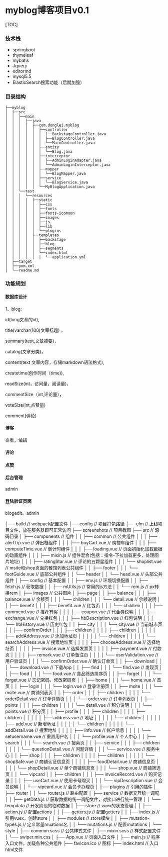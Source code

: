 # myblog博客项目v0.1

[TOC]

### 技术栈

- springboot
- thymeleaf
- mybatis
- Jquery
- editormd
- mysql5.5
- ElasticSearch搜索功能（后期加强）



### 目录结构

```ht
├──myblog
│  ├──src
│  │  ├──main
│  │  │  ├──java
│  │  │  │  ├──com.donglei.myblog
│  │  │  │  │  ├──controller
│  │  │  │  │  │  ├──BackstageController.java
│  │  │  │  │  │  ├──BlogController.java
│  │  │  │  │  │  └──MainController.java
│  │  │  │  │  ├──entity
│  │  │  │  │  │  └──Blog.java
│  │  │  │  │  ├──interceptor
│  │  │  │  │  │  ├──AdminLoginAdapter.java
│  │  │  │  │  │  └──AdminLoginInterceptor.java
│  │  │  │  │  ├──mapper
│  │  │  │  │  │  └──BlogMapper.java
│  │  │  │  │  ├──service
│  │  │  │  │  │  └──BlogService.java
│  │  │  │  │  └──MyBlogApplication.java
│  │  └──test
│  │  │  └──resources
│  │  │  │  ├──static
│  │  │  │  │  ├──css
│  │  │  │  │  ├──fonts
│  │  │  │  │  ├──fonts-icomoon
│  │  │  │  │  ├──images
│  │  │  │  │  ├──js
│  │  │  │  │  ├──lib
│  │  │  │  │  └──plugins
│  │  │  │  ├──templates
│  │  │  │  │  ├──backstage
│  │  │  │  │  ├──blog
│  │  │  │  │  ├──segments
│  │  │  │  │  └──index.html
│  │  │  │  │  │  └──application.yml
│  ├──target
│  ├──pom.xml
│  └──readme.md

```


### 功能规划

#### 数据库设计

1、blog:

id(long文章的id), 

title(varchar(100)文章标题) ，

summary(text,文章摘要)，

catalog(文章分类)，

content(text 文章内容，存储markdown语法格式), 

createtime(创作时间（time)),

readSize(int，访问量，阅读量)，

commentSize（int,评论量），

voteSize(int,点赞量)

comment(评论)

#### 博客

查看，编辑

#### 评论

#### 点赞

#### 后台管理

admin

#### 登陆验证页面

blogedit、admin

├── build // webpack配置文件 ├── config // 项目打包路径 ├── elm // 上线项目文件，放在服务器即可正常访问 ├── screenshots // 项目截图 ├── src // 源码目录 │   ├── components // 组件 │   │   ├── common // 公共组件 │   │   │   ├── alertTip.vue // 弹出框组件 │   │   │   ├── buyCart.vue // 购物车组件 │   │   │   ├── computeTime.vue // 倒计时组件 │   │   │   ├── loading.vue // 页面初始化加载数据的动画组件 │   │   │   ├── mixin.js // 组件混合(包括：指令-下拉加载更多，处理图片地址) │   │   │   ├── ratingStar.vue // 评论的五颗星组件 │   │   │   └── shoplist.vue // msite和shop页面的餐馆列表公共组件 │   │   ├── footer │   │   │   └── footGuide.vue // 底部公共组件 │   │   └── header │   │   └── head.vue // 头部公共组件 │   ├── config // 基本配置 │   │   ├── env.js // 环境切换配置 │   │   ├── fetch.js // 获取数据 │   │   ├── mUtils.js // 常用的js方法 │   │   └── rem.js // px转换rem │   ├── images // 公共图片 │   ├── page │   │   ├── balance │   │   │   ├── balance.vue // 余额页 │   │   │   └── children │   │   │   └── detail.vue // 余额说明 │   │   ├── benefit │   │   │   ├── benefit.vue // 红包页 │   │   │   └── children │   │   │   ├── commend.vue // 推荐有奖 │   │   │   ├── coupon.vue // 代金券说明 │   │   │   ├── exchange.vue // 兑换红包 │   │   │   ├── hbDescription.vue // 红包说明 │   │   │   └── hbHistory.vue // 历史红包 │   │   ├── city
│   │   │   └── city.vue // 当前城市页 │   │   ├── confirmOrder │   │   │   ├── children │   │   │   │   ├── children │   │   │   │   │   ├── addAddress.vue // 添加地址页 │   │   │   │   │   └── children │   │   │   │   │   └── searchAddress.vue // 搜索地址页 │   │   │   │   ├── chooseAddress.vue // 选择地址页 │   │   │   │   ├── invoice.vue // 选择发票页 │   │   │   │   ├── payment.vue // 付款页 │   │   │   │   ├── remark.vue // 订单备注页 │   │   │   │   └── userValidation.vue // 用户验证页 │   │   │   └── confirmOrder.vue // 确认订单页 │   │   ├── download │   │   │   └── download.vue // 下载App │   │   ├── find │   │   │   └── find.vue // 发现页 │   │   ├── food │   │   │   └── food.vue // 食品筛选排序页 │   │   ├── forget │   │   │   └── forget.vue // 忘记密码，修改密码页 │   │   ├── home │   │   │   └── home.vue // 首页 │   │   ├── login │   │   │   └── login.vue // 登录注册页 │   │   ├── msite │   │   │   └── msite.vue // 商铺列表页 │   │   ├── order │   │   │   ├── children │   │   │   │   └── orderDetail.vue // 订单详情页 │   │   │   └── order.vue // 订单列表页 │   │   ├── points │   │   │   ├── children │   │   │   │   └── detail.vue // 积分说明 │   │   │   └── points.vue // 积分页 │   │   ├── profile │   │   │   ├── children │   │   │   │   ├── children │   │   │   │   │   ├── address.vue // 地址 │   │   │   │   │   └── children │   │   │   │   │   ├── add.vue // 新增地址 │   │   │   │   │   └── children │   │   │   │   │   └── addDetail.vue // 搜索地址 │   │   │   │   ├── info.vue // 帐户信息 │   │   │   │   └── setusername.vue // 重置用户名 │   │   │   └── profile.vue // 个人中心 │   │   ├── search │   │   │   └── search.vue // 搜索页 │   │   ├── service │   │   │   ├── children │   │   │   │   └── questionDetail.vue // 问题详情 │   │   │   └── service.vue // 服务中心 │   │   ├── shop │   │   │   ├── children │   │   │   │   ├── children │   │   │   │   │   └── shopSafe.vue // 商铺认证信息页 │   │   │   │   ├── foodDetail.vue // 商铺信息页 │   │   │   │   └── shopDetail.vue // 单个商铺信息页 │   │   │   └── shop.vue // 商铺筛选页 │   │   └── vipcard │   │   ├── children │   │   │   ├── invoiceRecord.vue // 购买记录 │   │   │   ├── useCart.vue // 使用卡号购买 │   │   │   └── vipDescription.vue // 会员说明 │   │   └── vipcard.vue // 会员卡办理页 │   ├── plugins // 引用的插件 │   ├── router │   │   └── router.js // 路由配置 │   ├── service // 数据交互统一调配 │   │   ├── getData.js // 获取数据的统一调配文件，对接口进行统一管理 │   │   └── tempdata // 开发阶段的临时数据 │   ├── store // vuex的状态管理 │   │   ├── action.js // 配置actions │   │   ├── getters.js // 配置getters │   │   ├── index.js // 引用vuex，创建store │   │   ├── modules // store模块 │   │   ├── mutation-types.js // 定义常量muations名 │   │   └── mutations.js // 配置mutations │   └── style │   ├── common.scss // 公共样式文件 │   ├── mixin.scss // 样式配置文件 │   └── swiper.min.css │   ├── App.vue // 页面入口文件 │   ├── main.js // 程序入口文件，加载各种公共组件 ├── favicon.ico // 图标 ├── index.html // 入口html文件